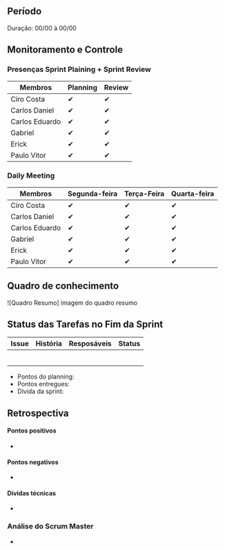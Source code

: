 ## Período
Duração: 00/00 à 00/00

## Monitoramento e Controle
### Presenças Sprint Plaining + Sprint Review
| Membros  |  Planning  |Review  |
| ------------------- | ------------------- |------------------- |
|  Ciro Costa |   ✔  |   ✔  |
|  Carlos Daniel |  ✔  |  ✔  |
|  Carlos Eduardo |  ✔  |  ✔  |
|  Gabriel |  ✔  |  ✔  |
|  Erick |  ✔  |  ✔  |
|  Paulo Vitor | ✔    |  ✔  |

### Daily Meeting
| Membros | Segunda-feira | Terça-Feira | Quarta-feira 
|--|--|--|--|
| Ciro Costa | ✔ | ✔ | ✔ |
| Carlos Daniel | ✔ | ✔ | ✔ |
| Carlos Eduardo | ✔ | ✔ | ✔ |
| Gabriel | ✔ | ✔ | ✔ |
| Erick | ✔ | ✔ | ✔ |
| Paulo Vitor | ✔ | ✔ | ✔ |

## Quadro de conhecimento
![Quadro Resumo] imagem do quadro resumo

## Status das Tarefas no Fim da Sprint
| **Issue** | **História** | **Resposáveis** | **Status** |
|--|--|--|--|
|  []() |   |   |   |
|  []() |   |   |   |
|  []() |   |   |   |
|  []() |   |   |   |
|  []() |   |   |   |
|  []() |   |   |   |


- Pontos do planning:  
- Pontos entregues: 
- Dívida da sprint: 



## Retrospectiva
#### Pontos positivos
- 

#### Pontos negativos
-   

#### Dívidas técnicas
- 

### Análise do Scrum Master
- 